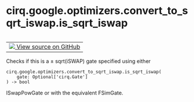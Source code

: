 <div itemscope itemtype="http://developers.google.com/ReferenceObject">
<meta itemprop="name" content="cirq.google.optimizers.convert_to_sqrt_iswap.is_sqrt_iswap" />
<meta itemprop="path" content="Stable" />
</div>

# cirq.google.optimizers.convert_to_sqrt_iswap.is_sqrt_iswap

<!-- Insert buttons and diff -->

<table class="tfo-notebook-buttons tfo-api" align="left">

<td>
  <a target="_blank" href="https://github.com/quantumlib/cirq/tree/master/cirq/google/optimizers/convert_to_sqrt_iswap.py">
    <img src="https://www.tensorflow.org/images/GitHub-Mark-32px.png" />
    View source on GitHub
  </a>
</td>
</table>



Checks if this is a ± sqrt(iSWAP) gate specified using either

<pre class="devsite-click-to-copy prettyprint lang-py tfo-signature-link">
<code>cirq.google.optimizers.convert_to_sqrt_iswap.is_sqrt_iswap(
    gate: Optional['cirq.Gate']
) -> bool
</code></pre>



<!-- Placeholder for "Used in" -->
ISwapPowGate or with the equivalent FSimGate.